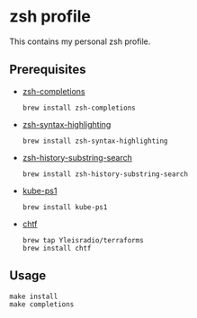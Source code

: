 # zsh profile

This contains my personal zsh profile.

## Prerequisites

- [zsh-completions](https://github.com/zsh-users/zsh-completions)

  ```
  brew install zsh-completions
  ```

- [zsh-syntax-highlighting](https://github.com/zsh-users/zsh-syntax-highlighting)

  ```
  brew install zsh-syntax-highlighting
  ```

- [zsh-history-substring-search](https://github.com/zsh-users/zsh-history-substring-search)

  ```
  brew install zsh-history-substring-search
  ```

- [kube-ps1](https://github.com/jonmosco/kube-ps1)

  ```
  brew install kube-ps1
  ```

- [chtf](https://github.com/Yleisradio/homebrew-terraforms)

  ```
  brew tap Yleisradio/terraforms
  brew install chtf
  ```

## Usage

```
make install
make completions
```
